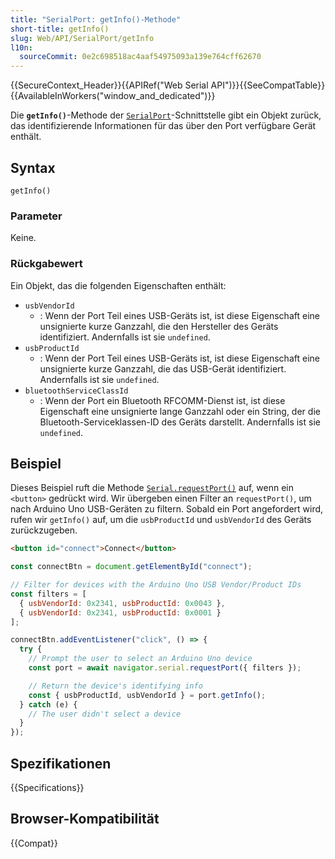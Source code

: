 ```yaml
---
title: "SerialPort: getInfo()-Methode"
short-title: getInfo()
slug: Web/API/SerialPort/getInfo
l10n:
  sourceCommit: 0e2c698518ac4aaf54975093a139e764cff62670
---
```


{{SecureContext_Header}}{{APIRef("Web Serial API")}}{{SeeCompatTable}}{{AvailableInWorkers("window_and_dedicated")}}

Die **`getInfo()`**-Methode der [`SerialPort`](/de/docs/Web/API/SerialPort)-Schnittstelle gibt ein Objekt zurück, das identifizierende Informationen für das über den Port verfügbare Gerät enthält.

## Syntax

```js-nolint
getInfo()
```

### Parameter

Keine.

### Rückgabewert

Ein Objekt, das die folgenden Eigenschaften enthält:

- `usbVendorId`
  - : Wenn der Port Teil eines USB-Geräts ist, ist diese Eigenschaft eine unsignierte kurze Ganzzahl, die den Hersteller des Geräts identifiziert. Andernfalls ist sie `undefined`.
- `usbProductId`
  - : Wenn der Port Teil eines USB-Geräts ist, ist diese Eigenschaft eine unsignierte kurze Ganzzahl, die das USB-Gerät identifiziert. Andernfalls ist sie `undefined`.
- `bluetoothServiceClassId`
  - : Wenn der Port ein Bluetooth RFCOMM-Dienst ist, ist diese Eigenschaft eine unsignierte lange Ganzzahl oder ein String, der die Bluetooth-Serviceklassen-ID des Geräts darstellt. Andernfalls ist sie `undefined`.

## Beispiel

Dieses Beispiel ruft die Methode [`Serial.requestPort()`](/de/docs/Web/API/Serial/requestPort) auf, wenn ein `<button>` gedrückt wird. Wir übergeben einen Filter an `requestPort()`, um nach Arduino Uno USB-Geräten zu filtern. Sobald ein Port angefordert wird, rufen wir `getInfo()` auf, um die `usbProductId` und `usbVendorId` des Geräts zurückzugeben.

```html
<button id="connect">Connect</button>
```

```js
const connectBtn = document.getElementById("connect");

// Filter for devices with the Arduino Uno USB Vendor/Product IDs
const filters = [
  { usbVendorId: 0x2341, usbProductId: 0x0043 },
  { usbVendorId: 0x2341, usbProductId: 0x0001 }
];

connectBtn.addEventListener("click", () => {
  try {
    // Prompt the user to select an Arduino Uno device
    const port = await navigator.serial.requestPort({ filters });

    // Return the device's identifying info
    const { usbProductId, usbVendorId } = port.getInfo();
  } catch (e) {
    // The user didn't select a device
  }
});
```

## Spezifikationen

{{Specifications}}

## Browser-Kompatibilität

{{Compat}}
